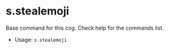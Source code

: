 # s.stealemoji
Base command for this cog. Check help for the commands list.<br/>
 - Usage: `s.stealemoji`
